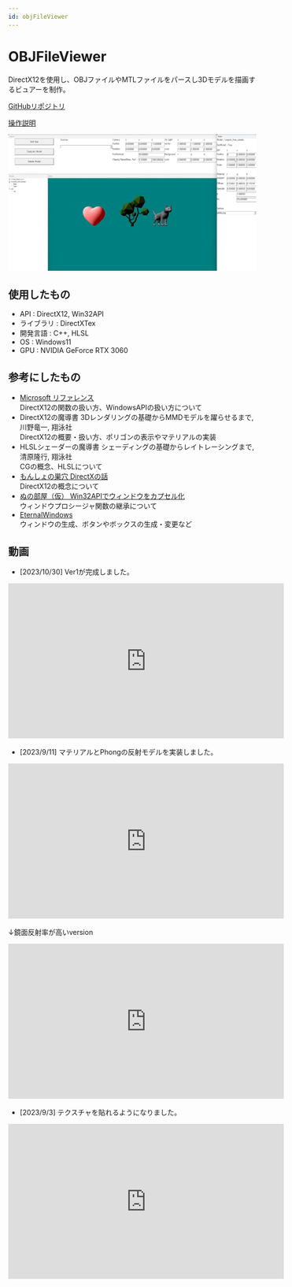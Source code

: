 ```yaml
---
id: objFileViewer
---
```


# OBJFileViewer
DirectX12を使用し、OBJファイルやMTLファイルをパースし3Dモデルを描画するビュアーを制作。


[GitHubリポジトリ](https://github.com/sny0/OBJFileViewer)


[操作説明](https://github.com/sny0/OBJFileViewer/blob/main/OBJFileViewer_%E8%AA%AC%E6%98%8E.pdf)


![OBJFileViewer](../static/img/objFileViewer.jpg)

## 使用したもの
- API : DirectX12, Win32API
- ライブラリ : DirectXTex
- 開発言語 : C++, HLSL
- OS : Windows11
- GPU : NVIDIA GeForce RTX 3060

## 参考にしたもの
- [Microsoft リファレンス](https://learn.microsoft.com/ja-jp/training/)  
    DirectX12の関数の扱い方、WindowsAPIの扱い方について
- DirectX12の魔導書 3Dレンダリングの基礎からMMDモデルを躍らせるまで, 川野竜一, 翔泳社  
    DirectX12の概要・扱い方、ポリゴンの表示やマテリアルの実装
- HLSLシェーダーの魔導書 シェーディングの基礎からレイトレーシングまで, 清原隆行, 翔泳社  
    CGの概念、HLSLについて
- [もんしょの巣穴 DirectXの話](https://sites.google.com/site/monshonosuana/directx%E3%81%AE%E8%A9%B1)  
    DirectX12の概念について
- [ぬの部屋（仮） Win32APIでウィンドウをカプセル化](https://suzulang.com/win32api%E3%81%A7%E3%82%A6%E3%82%A3%E3%83%B3%E3%83%89%E3%82%A6%E3%82%92%E3%82%AB%E3%83%97%E3%82%BB%E3%83%AB%E5%8C%96/)  
    ウィンドウプロシージャ関数の継承について
- [EternalWindows](https://eternalwindows.jp/index.html#windevelop)  
    ウィンドウの生成、ボタンやボックスの生成・変更など
    
## 動画

- [2023/10/30] Ver1が完成しました。

<iframe width="560" height="315" src="https://www.youtube.com/embed/d9WwkKsKSzY?si=yQMb2qMZGSErVfvl" title="YouTube video player" frameborder="0" allow="accelerometer; autoplay; clipboard-write; encrypted-media; gyroscope; picture-in-picture; web-share" allowfullscreen></iframe>

- [2023/9/11] マテリアルとPhongの反射モデルを実装しました。

<iframe width="560" height="315" src="https://www.youtube.com/embed/mjz2uXiGsEg?si=1sIai6hRPAA9mSbV" title="YouTube video player" frameborder="0" allow="accelerometer; autoplay; clipboard-write; encrypted-media; gyroscope; picture-in-picture; web-share" allowfullscreen></iframe>

↓鏡面反射率が高いversion

<iframe width="560" height="315" src="https://www.youtube.com/embed/Ctz0JRySegQ?si=CcvyWdK2aLy0AA6b" title="YouTube video player" frameborder="0" allow="accelerometer; autoplay; clipboard-write; encrypted-media; gyroscope; picture-in-picture; web-share" allowfullscreen></iframe>

- [2023/9/3] テクスチャを貼れるようになりました。

<iframe width="560" height="315" src="https://www.youtube.com/embed/TUSzngICLHE?si=4CEpNZ-zAuZurPwU" title="YouTube video player" frameborder="0" allow="accelerometer; autoplay; clipboard-write; encrypted-media; gyroscope; picture-in-picture; web-share" allowfullscreen></iframe>

